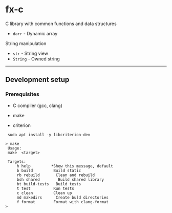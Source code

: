# **fx-c**

C library with common functions and data structures 

+ `darr` - Dynamic array

String manipulation
+ `str` - String view
+ `String` - Owned string

---

## Development setup

### Prerequisites

- C compiler (gcc, clang)

- make

- criterion

```shell
 sudo apt install -y libcriterion-dev
 ```

```shell
> make
 Usage:
 make  <target>
 
 Targets:
     h help         *Show this message, default
     b build         Build static
     rb rebuild       Clean and rebuild
     bsh shared        Build shared library
     bt build-tests   Build tests
     t test          Run tests
     c clean         Clean up
     md makedirs      Create buld directories
     f format        Format with clang-format
>
```
